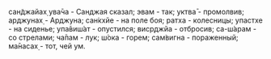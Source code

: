 сан̃джайах̣ ува̄ча - Санджая сказал; эвам - так; уктва̄ - промолвив; арджунах̣ - Арджуна; сан̇кхйе - на поле боя; ратха - колесницы; упастхе - на сиденье; упа̄виш́ат - опустился; виср̣джйа - отбросив; са-ш́арам - со стрелами; ча̄пам - лук; ш́ока - горем; сам̇вигна - пораженный; ма̄насах̣ - тот, чей ум.